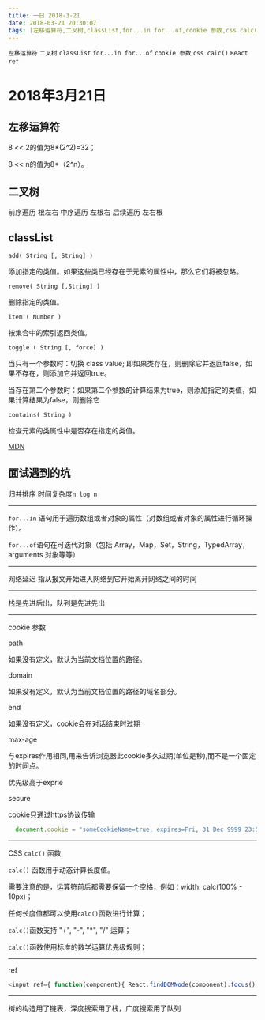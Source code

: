 ```yaml
---
title: 一日 2018-3-21
date: 2018-03-21 20:30:07
tags: ​​​​​[左移运算符,二叉树,classList,for...in for...of,cookie 参数,css calc(),React ref]​​​​​
---
```

`左移运算符` `二叉树` `classList` `for...in for...of` `cookie 参数` `css calc()` `React ref`​​​​​
<!--more-->
# 2018年3月21日
## 左移运算符
8 << 2的值为8*(2^2)=32；

8 << n的值为8*（2^n）。
## 二叉树
前序遍历 根左右
中序遍历 左根右
后续遍历 左右根

## classList
`add( String [, String] )`

添加指定的类值。如果这些类已经存在于元素的属性中，那么它们将被忽略。

`remove( String [,String] )`

删除指定的类值。

`item ( Number )`

按集合中的索引返回类值。

`toggle ( String [, force] )`

当只有一个参数时：切换 class value; 即如果类存在，则删除它并返回false，如果不存在，则添加它并返回true。

当存在第二个参数时：如果第二个参数的计算结果为true，则添加指定的类值，如果计算结果为false，则删除它

`contains( String )`

检查元素的类属性中是否存在指定的类值。

[MDN](https://developer.mozilla.org/zh-CN/docs/Web/API/Element/classList)



## 面试遇到的坑

归并排序 时间复杂度`n log n`

---
`for...in` 语句用于遍历数组或者对象的属性（对数组或者对象的属性进行循环操作）。

`for...of`语句在可迭代对象（包括 Array，Map，Set，String，TypedArray，arguments 对象等等）

---
网络延迟 指从报文开始进入网络到它开始离开网络之间的时间

---
栈是先进后出，队列是先进先出

---
cookie 参数

path

如果没有定义，默认为当前文档位置的路径。

domain

 如果没有定义，默认为当前文档位置的路径的域名部分。

end

如果没有定义，cookie会在对话结束时过期

max-age

与expires作用相同,用来告诉浏览器此cookie多久过期(单位是秒),而不是一个固定的时间点。

优先级高于exprie

secure

cookie只通过https协议传输

```js
  document.cookie = "someCookieName=true; expires=Fri, 31 Dec 9999 23:59:59 GMT; path=/;secure";
```
---

CSS `calc()` 函数

`calc()` 函数用于动态计算长度值。

需要注意的是，运算符前后都需要保留一个空格，例如：width: calc(100% - 10px)；

任何长度值都可以使用`calc()`函数进行计算；

`calc()`函数支持 "+", "-", "*", "/" 运算；

`calc()`函数使用标准的数学运算优先级规则；

---

ref

```js
<input ref={ function(component){ React.findDOMNode(component).focus();} } />
```
---
树的构造用了链表，深度搜索用了栈，广度搜索用了队列
